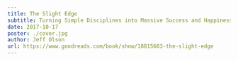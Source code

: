 ```yaml
---
title: The Slight Edge
subtitle: Turning Simple Disciplines into Massive Success and Happiness
date: 2017-10-17
poster: ./cover.jpg
author: Jeff Olson
url: https://www.goodreads.com/book/show/18815603-the-slight-edge
---
```

